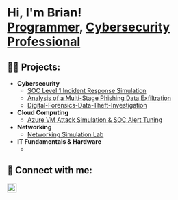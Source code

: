 <h1>Hi, I'm Brian! <br/><a href="https://github.com/joshmadakor1">Programmer</a>, <a href="https://www.linkedin.com/in/joshmadakor/">Cybersecurity Professional</a>

<h2>👨‍💻 Projects:</h2>

- <b>Cybersecurity</b>
  - [SOC Level 1 Incident Response Simulation](https://github.com/Brianl8798/SOC-Level-1-Incident-Response-Simulation)
  - [Analysis of a Multi-Stage Phishing Data Exfiltration](https://github.com/Brianl8798/Analysis-of-a-Multi-Stage-Phishing-Data-Exfiltration)
  - [Digital-Forensics-Data-Theft-Investigation](https://github.com/Brianl8798/Digital-Forensics-Data-Theft-Investigation)
- <b>Cloud Computing</b>
  - [Azure VM Attack Simulation & SOC Alert Tuning](https://github.com/Brianl8798/Azure-VM-Attack-Simulation-SOC-Alert-Tuning)
- <b>Networking</b>
  - [Networking Simulation Lab](https://github.com/Brianl8798/Networking-Simulation-Lab)
- <b>IT Fundamentals & Hardware</b>
  - []()
<h2> 🤳 Connect with me:</h2>

[<img align="left" alt="BrianLam | LinkedIn" width="22px" src="https://cdn.jsdelivr.net/npm/simple-icons@v3/icons/linkedin.svg" />][linkedin]

[linkedin]: https://www.linkedin.com/in/brian-lam-282176172/

<!--
**joshmadakor1/joshmadakor1** is a ✨ _special_ ✨ repository because its `README.md` (this file) appears on your GitHub profile.
